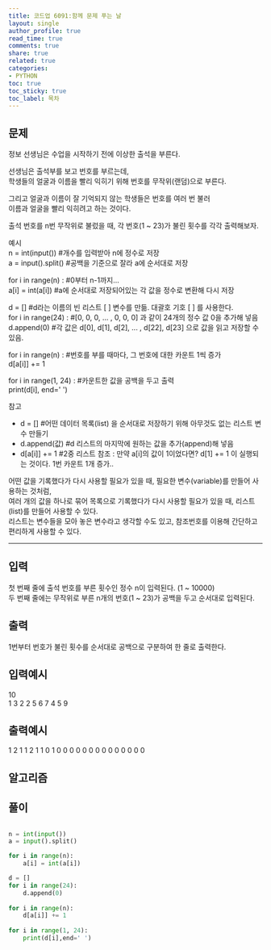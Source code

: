 ```yaml
---
title: 코드업 6091:함께 문제 푸는 날
layout: single
author_profile: true
read_time: true
comments: true
share: true
related: true
categories:
- PYTHON
toc: true
toc_sticky: true
toc_label: 목차
---
```


## 문제 
정보 선생님은 수업을 시작하기 전에 이상한 출석을 부른다.<br>

선생님은 출석부를 보고 번호를 부르는데,<br>
학생들의 얼굴과 이름을 빨리 익히기 위해 번호를 무작위(랜덤)으로 부른다.<br>

그리고 얼굴과 이름이 잘 기억되지 않는 학생들은 번호를 여러 번 불러<br>
이름과 얼굴을 빨리 익히려고 하는 것이다.<br>

출석 번호를 n번 무작위로 불렀을 때, 각 번호(1 ~ 23)가 불린 횟수를 각각 출력해보자.<br>

예시<br>
n = int(input())      #개수를 입력받아 n에 정수로 저장<br>
a = input().split()  #공백을 기준으로 잘라 a에 순서대로 저장<br>

for i in range(n) :  #0부터 n-1까지...<br>
  a[i] = int(a[i]) #a에 순서대로 저장되어있는 각 값을 정수로 변환해 다시 저장<br>

d = [] #d라는 이름의 빈 리스트 [ ] 변수를 만듦. 대괄호 기호 [  ] 를 사용한다.<br>
for i in range(24) : #[0, 0, 0, ... , 0, 0, 0] 과 같이 24개의 정수 값 0을 추가해 넣음<br>
  d.append(0) #각 값은 d[0], d[1], d[2], ... , d[22], d[23] 으로 값을 읽고 저장할 수 있음.<br>

for i in range(n) : #번호를 부를 때마다, 그 번호에 대한 카운트 1씩 증가<br>
  d[a[i]] += 1<br>

for i in range(1, 24) : #카운트한 값을 공백을 두고 출력<br>
  print(d[i], end=' ')<br>

참고<br>
- d = [] #어떤 데이터 목록(list) 을 순서대로 저장하기 위해 아무것도 없는 리스트 변수 만들기<br>
- d.append(값) #d 리스트의 마지막에 원하는 값을 추가(append)해 넣음 <br>
- d[a[i]] += 1 #2중 리스트 참조 : 만약 a[i]의 값이 1이었다면? d[1] += 1 이 실행되는 것이다. 1번 카운트 1개 증가..<br>

어떤 값을 기록했다가 다시 사용할 필요가 있을 때, 필요한 변수(variable)를 만들어 사용하는 것처럼,<br>
여러 개의 값을 하나로 묶어 목록으로 기록했다가 다시 사용할 필요가 있을 때, 리스트(list)를 만들어 사용할 수 있다.<br>
리스트는 변수들을 모아 놓은 변수라고 생각할 수도 있고, 참조번호를 이용해 간단하고 편리하게 사용할 수 있다.<br>

------

## 입력
첫 번째 줄에 출석 번호를 부른 횟수인 정수 n이 입력된다. (1 ~ 10000)<br>
두 번째 줄에는 무작위로 부른 n개의 번호(1 ~ 23)가 공백을 두고 순서대로 입력된다.<br>

## 출력
1번부터 번호가 불린 횟수를 순서대로 공백으로 구분하여 한 줄로 출력한다.<br>

## 입력예시
10 <br>
1 3 2 2 5 6 7 4 5 9<br>

## 출력예시
1 2 1 1 2 1 1 0 1 0 0 0 0 0 0 0 0 0 0 0 0 0 0

## 알고리즘



## 풀이
```python

n = int(input())
a = input().split()

for i in range(n):
    a[i] = int(a[i])

d = []
for i in range(24):
    d.append(0)
    
for i in range(n):
    d[a[i]] += 1 
    
for i in range(1, 24):
    print(d[i],end=' ')

```
